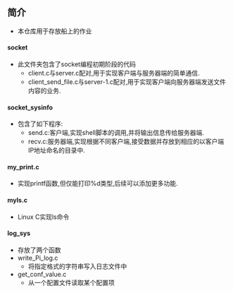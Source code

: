 ## 简介

- 本仓库用于存放船上的作业

#### socket

- 此文件夹包含了socket编程初期阶段的代码
  - client.c与server.c配对,用于实现客户端与服务器端的简单通信.
  - client_send_file.c与server-1.c配对,用于实现客户端向服务器端发送文件内容的业务.

#### socket_sysinfo

- 包含了如下程序:
  - send.c:客户端,实现shell脚本的调用,并将输出信息传给服务器端.
  - recv.c:服务器端,实现根据不同客户端,接受数据并存放到相应的以客户端IP地址命名的目录中.

#### my_print.c

- 实现printf函数,但仅能打印%d类型,后续可以添加更多功能.

#### myls.c

- Linux C实现ls命令

#### log_sys

- 存放了两个函数
- write_Pi_log.c
  - 将指定格式的字符串写入日志文件中
- get_conf_value.c
  - 从一个配置文件读取某个配置项





